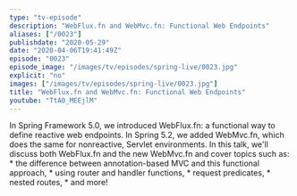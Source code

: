 ```yaml
---
type: "tv-episode"
description: "WebFlux.fn and WebMvc.fn: Functional Web Endpoints"
aliases: ["/0023"]
publishdate: "2020-05-29"
date: "2020-04-06T19:41:49Z"
episode: "0023"
episode_image: "/images/tv/episodes/spring-live/0023.jpg"
explicit: "no"
images: ["/images/tv/episodes/spring-live/0023.jpg"]
title: "WebFlux.fn and WebMvc.fn: Functional Web Endpoints"
youtube: "TtA0_MEEjlM"
---
```


In Spring Framework 5.0, we introduced WebFlux.fn: a functional way to define reactive web endpoints. In Spring 5.2, we added WebMvc.fn, which does the same for nonreactive, Servlet environments. In this talk, we'll discuss both WebFlux.fn and the new WebMvc.fn and cover topics such as: * the difference between annotation-based MVC and this functional approach, * using router and handler functions, * request predicates, * nested routes, * and more!

